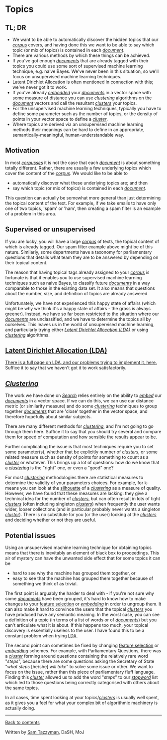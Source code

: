# Topics

## TL; DR

* We want to be able to automatically discover the hidden topics that our [*corpus*](Glossary.md#corpus) covers, and having done this we want to be able to say which topic (or mix of topics) is contained in each [*document*](Glossary.md#document).
* There are various methods by which these things can be achieved.
* If you've got enough [*documents*](Glossary.md#document) that are already tagged with their topics you could use some sort of supervised machine learning technique, e.g. naive Bayes. We've never been in this situation, so we'll focus on unsupervised machine learning techniques.
* Latent Dirichlet Allocation is often mentioned in connection with this; we've never got it to work.
* If you've already [*embedded*](Glossary.md#embedding) your [*documents*](Glossary.md#document) in a vector space with some measure of distance you can use [*clustering*](Glossary.md#cluster) algorithms on the [*document*](Glossary.md#document) vectors and call the resultant [*clusters*](Glossary.md#cluster) your topics.
* For the unsupervised machine learning techniques, typically you have to define some parameter such as the number of topics, or the density of points in your vector space to define a [*cluster*](Glossary.md#cluster).
* Where topics are derived via an unsupervised machine learning methods their meanings can be hard to define in an appropriate, semantically-meaningful, human-understandable way.

## Motivation

In most [*corpusses*](Glossary.md#corpus) it is not the case that each [*document*](Glossary.md#document) is about something totally different. Rather, there are usually a few underlying topics which cover the content of the [*corpus*](Glossary.md#corpus). We would like to be able to
* automatically discover what these underlying topics are; and then
* say which topic (or mix of topics) is contained in each [*document*](Glossary.md#document).

This question can actually be somewhat more general than just determining the topical content of the text. For example, if we take emails to have only one of two topics, 'spam' or 'ham', then creating a spam filter is an example of a problem in this area.

## Supervised or unsupervised

If you are lucky, you will have a large [*corpus*](Glossary.md#corpus) of texts, the topical content of which is already tagged. Our spam filter example above might be of this nature. Similarly, some departments have a taxonomy for parliamentary questions that details what team they are to be answered by depending on their topical content.

The reason that having topical tags already assigned to your [*corpus*](Glossary.md#corpus) is fortunate is that it enables you to use supervised machine learning techniques such as naive Bayes, to classify future [*documents*](Glossary.md#document) in a way comparable to those in the existing data set. It also means that questions about the number, size, and definition of topics are already answered.

Unfortunately, we have not experienced this happy state of affairs (which might be why we think it's a happy state of affairs - the grass is always greener). Instead, we have so far been restricted to the situation where our [*documents*](Glossary.md#document) are unclassified, and we have to determine the topics all by ourselves. This leaves us in the world of unsupervised machine learning, and particularly trying either [*Latent Dirichlet Allocation (LDA)*](LDA.md) or using [*clustering*](Glossary.md#cluster) algorithms.

## [Latent Dirichlet Allocation (LDA)](LDA.md)

[There is a full page on LDA, and our problems trying to implement it, here.](LDA.md) Suffice it to say that we haven't got it to work satisfactorily.

## [*Clustering*](Glossary.md#cluster)

The work we have done on [*Search*](Search.md) relies entirely on the ability to [*embed*](Glossary.md#embedding) our [*documents*](Glossary.md#document) in a vector space. If we can do this, we can use our distance metric (or similarity measure) and do some [*clustering*](Glossary.md#cluster) techniques to group together [*documents*](Glossary.md#document) that are 'close' together in the vector space, and therefore hopefully about similar subjects.

There are many different methods for [*clustering*](Glossary.md#cluster), and I'm not going to go through them here. Suffice it to say that you should try several and compare them for speed of computation and how sensible the results appear to be.

Further complicating the issue is that most techniques require you to set some parameter(s), whether that be explicitly number of [*clusters*](Glossary.md#cluster), or some related measure such as density of points for something to count as a [*cluster*](Glossary.md#cluster) or whatever. This brings up a lot of questions: how do we know that a [*clustering*](Glossary.md#cluster) is the "right" one, or even a "good" one?

For most [*clustering*](Glossary.md#cluster) methodologies there are statistical measures to determine the validity of your parameters choices. For example, for k-means you can look at the [silhouette](https://en.wikipedia.org/wiki/Silhouette_(clustering)) of a [*clustering*](Glossary.md#cluster) as a measure of quality. However, we have found that these measures are lacking: they give a technical idea for the number of [*clusters*](Glossary.md#cluster), but can often result in lots of tight [*clusters*](Glossary.md#cluster) (often including singleton [*clusters*](Glossary.md#cluster)) when frequently the user wants wider, looser collections (and in particular probably never wants a singleton [*cluster*](Glossary.md#cluster)). There is no substitute for you (or the user) looking at the [*clusters*](Glossary.md#cluster) and deciding whether or not they are useful.



## Potential issues

Using an unsupervised machine learning technique for obtaining topics means that there is inevitably an element of black box to proceedings. This air of mystery can have the unwanted side effect that for some topics it can be
* hard to see why the machine has grouped them together, or
* easy to see that the machine has grouped them together because of something we think of as trivial.

The first point is arguably the harder to deal with - if you're not sure why some [*documents*](Glossary.md#document) have been grouped, it's hard to know how to make changes to your [feature selection](FeatureSelection.md) or [*embedding*](Glossary.md#embedding) in order to ungroup them. It can also make it hard to convince the users that the topical [*clusters*](Glossary.md#cluster) you have produced have any semantic meaning. In the worst case, you can see a definition of a topic (in terms of a list of words or of [*documents*](Glossary.md#document)) but you can't articulate what it is about. If this happens too much, your topical discovery is essentially useless to the user. I have found this to be a constant problem when trying [LDA](LDA.md).

The second point can sometimes be fixed by changing [feature selection](FeatureSelection.md) or [*embedding*](Glossary.md#embedding) schemes. For example, with Parliamentary Questions, there was a [*cluster*](Glossary.md#cluster) forming around questions containing the relatively rare word "*steps*", because there are some questions asking the Secretary of State "*what steps* [he/she] *will take*" to solve some issue or other. We want to focus on the issue, rather than this piece of parliamentary fluff language. Finding this [*cluster*](Glossary.md#cluster) allowed us to add the word "*steps*" to our [*stopword*](Glossary.md#stopwords) list which led to those questions being correctly categorised with others about the same topics.

In all cases, time spent looking at your topics/[*clusters*](Glossary.md#cluster) is usually well spent, as it gives you a feel for what your complex bit of algorithmic machinery is actually doing.


___

[Back to contents](README.md)

Written by [Sam Tazzyman](mailto:samuel.tazzyman@justice.gov.uk), DaSH, MoJ
